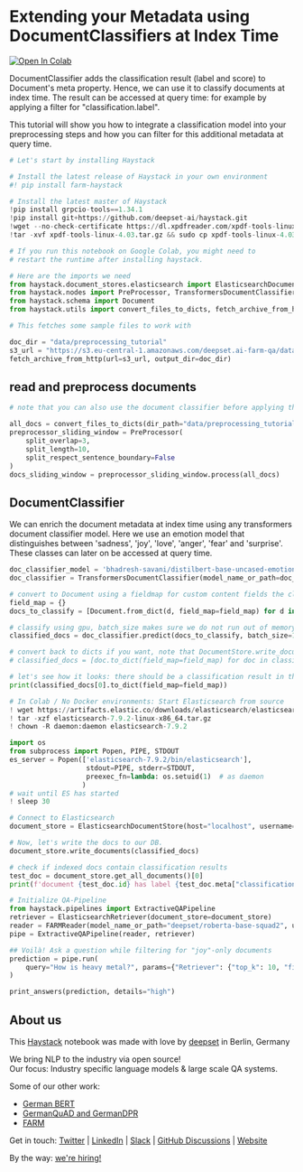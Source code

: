 <!---
title: "Tutorial 16"
metaTitle: "DocumentClassifier at Index Time Tutorial"
metaDescription: ""
slug: "/docs/tutorial16"
date: "2021-11-05"
id: "tutorial16md"
--->

# Extending your Metadata using DocumentClassifiers at Index Time

[![Open In Colab](https://colab.research.google.com/assets/colab-badge.svg)](https://colab.research.google.com/github/deepset-ai/haystack/blob/master/tutorials/Tutorial8_Preprocessing.ipynb)

DocumentClassifier adds the classification result (label and score) to Document's meta property. 
Hence, we can use it to classify documents at index time. The result can be accessed at query time: for example by applying a filter for "classification.label".

This tutorial will show you how to integrate a classification model into your preprocessing steps and how you can filter for this additional metadata at query time.


```python
# Let's start by installing Haystack

# Install the latest release of Haystack in your own environment
#! pip install farm-haystack

# Install the latest master of Haystack
!pip install grpcio-tools==1.34.1
!pip install git+https://github.com/deepset-ai/haystack.git
!wget --no-check-certificate https://dl.xpdfreader.com/xpdf-tools-linux-4.03.tar.gz
!tar -xvf xpdf-tools-linux-4.03.tar.gz && sudo cp xpdf-tools-linux-4.03/bin64/pdftotext /usr/local/bin

# If you run this notebook on Google Colab, you might need to
# restart the runtime after installing haystack.
```


```python
# Here are the imports we need
from haystack.document_stores.elasticsearch import ElasticsearchDocumentStore
from haystack.nodes import PreProcessor, TransformersDocumentClassifier, FARMReader, ElasticsearchRetriever
from haystack.schema import Document
from haystack.utils import convert_files_to_dicts, fetch_archive_from_http, print_answers, launch_es
```


```python
# This fetches some sample files to work with

doc_dir = "data/preprocessing_tutorial"
s3_url = "https://s3.eu-central-1.amazonaws.com/deepset.ai-farm-qa/datasets/documents/preprocessing_tutorial.zip"
fetch_archive_from_http(url=s3_url, output_dir=doc_dir)
```

## read and preprocess documents



```python
# note that you can also use the document classifier before applying the PreProcessor, e.g. before splitting your documents

all_docs = convert_files_to_dicts(dir_path="data/preprocessing_tutorial")
preprocessor_sliding_window = PreProcessor(
    split_overlap=3,
    split_length=10,
    split_respect_sentence_boundary=False
)
docs_sliding_window = preprocessor_sliding_window.process(all_docs)
```

## DocumentClassifier

We can enrich the document metadata at index time using any transformers document classifier model.
Here we use an emotion model that distinguishes between 'sadness', 'joy', 'love', 'anger', 'fear' and 'surprise'.
These classes can later on be accessed at query time.


```python
doc_classifier_model = 'bhadresh-savani/distilbert-base-uncased-emotion'
doc_classifier = TransformersDocumentClassifier(model_name_or_path=doc_classifier_model)
```


```python
# convert to Document using a fieldmap for custom content fields the classification should run on
field_map = {}
docs_to_classify = [Document.from_dict(d, field_map=field_map) for d in docs_sliding_window]
```


```python
# classify using gpu, batch_size makes sure we do not run out of memory
classified_docs = doc_classifier.predict(docs_to_classify, batch_size=16)
```


```python
# convert back to dicts if you want, note that DocumentStore.write_documents() can handle Documents too
# classified_docs = [doc.to_dict(field_map=field_map) for doc in classified_docs]
```


```python
# let's see how it looks: there should be a classification result in the meta entry containing label and score.
print(classified_docs[0].to_dict(field_map=field_map))
```


```python
# In Colab / No Docker environments: Start Elasticsearch from source
! wget https://artifacts.elastic.co/downloads/elasticsearch/elasticsearch-7.9.2-linux-x86_64.tar.gz -q
! tar -xzf elasticsearch-7.9.2-linux-x86_64.tar.gz
! chown -R daemon:daemon elasticsearch-7.9.2

import os
from subprocess import Popen, PIPE, STDOUT
es_server = Popen(['elasticsearch-7.9.2/bin/elasticsearch'],
                   stdout=PIPE, stderr=STDOUT,
                   preexec_fn=lambda: os.setuid(1)  # as daemon
                  )
# wait until ES has started
! sleep 30
```


```python
# Connect to Elasticsearch
document_store = ElasticsearchDocumentStore(host="localhost", username="", password="", index="document")
```


```python
# Now, let's write the docs to our DB.
document_store.write_documents(classified_docs)
```


```python
# check if indexed docs contain classification results
test_doc = document_store.get_all_documents()[0]
print(f'document {test_doc.id} has label {test_doc.meta["classification"]["label"]}')
```


```python
# Initialize QA-Pipeline
from haystack.pipelines import ExtractiveQAPipeline
retriever = ElasticsearchRetriever(document_store=document_store)
reader = FARMReader(model_name_or_path="deepset/roberta-base-squad2", use_gpu=True)
pipe = ExtractiveQAPipeline(reader, retriever)    
```


```python
## Voilà! Ask a question while filtering for "joy"-only documents
prediction = pipe.run(
    query="How is heavy metal?", params={"Retriever": {"top_k": 10, "filters": {"classification.label": ["joy"]}}, "Reader": {"top_k": 5}}
)
```


```python
print_answers(prediction, details="high")
```

## About us

This [Haystack](https://github.com/deepset-ai/haystack/) notebook was made with love by [deepset](https://deepset.ai/) in Berlin, Germany

We bring NLP to the industry via open source!  
Our focus: Industry specific language models & large scale QA systems.  
  
Some of our other work: 
- [German BERT](https://deepset.ai/german-bert)
- [GermanQuAD and GermanDPR](https://deepset.ai/germanquad)
- [FARM](https://github.com/deepset-ai/FARM)

Get in touch:
[Twitter](https://twitter.com/deepset_ai) | [LinkedIn](https://www.linkedin.com/company/deepset-ai/) | [Slack](https://haystack.deepset.ai/community/join) | [GitHub Discussions](https://github.com/deepset-ai/haystack/discussions) | [Website](https://deepset.ai)

By the way: [we're hiring!](https://www.deepset.ai/jobs)

